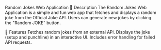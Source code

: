 Random Jokes Web Application
📖 Description
The Random Jokes Web Application is a simple and fun web app that fetches and displays a random joke from the Official Joke API. Users can generate new jokes by clicking the "Random JOKE" button.

🚀 Features
Fetches random jokes from an external API.
Displays the joke (setup and punchline) in an interactive UI.
Includes error handling for failed API requests.
